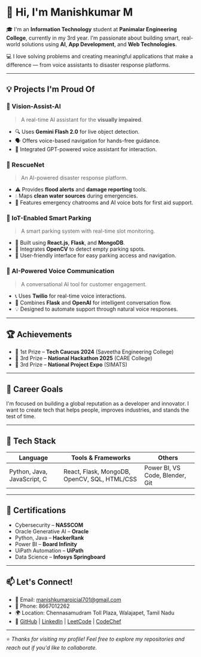 # 👋 Hi, I'm Manishkumar M

🎓 I'm an **Information Technology** student at **Panimalar Engineering College**, currently in my 3rd year. I'm passionate about building smart, real-world solutions using **AI**, **App Development**, and **Web Technologies**.

💻 I love solving problems and creating meaningful applications that make a difference — from voice assistants to disaster response platforms.

---

## 💡 Projects I'm Proud Of

### 🧠 Vision-Assist-AI
> A real-time AI assistant for the **visually impaired**.
- 🔍 Uses **Gemini Flash 2.0** for live object detection.
- 🗣️ Offers voice-based navigation for hands-free guidance.
- 🤖 Integrated GPT-powered voice assistant for interaction.

### 🌊 RescueNet
> An AI-powered disaster response platform.
- ⚠️ Provides **flood alerts** and **damage reporting** tools.
- 💧 Maps **clean water sources** during emergencies.
- 💬 Features emergency chatrooms and AI voice bots for first aid support.

### 🚗 IoT-Enabled Smart Parking
> A smart parking system with real-time slot monitoring.
- 🧠 Built using **React.js**, **Flask**, and **MongoDB**.
- 📸 Integrates **OpenCV** to detect empty parking spots.
- 📱 User-friendly interface for easy parking access and navigation.

### 💬 AI-Powered Voice Communication
> A conversational AI tool for customer engagement.
- 📞 Uses **Twilio** for real-time voice interactions.
- 🤖 Combines **Flask** and **OpenAI** for intelligent conversation flow.
- 💡 Designed to automate support through natural voice responses.

---

## 🏆 Achievements
- 🥇 1st Prize – **Tech Caucus 2024** (Saveetha Engineering College)
- 🥉 3rd Prize – **National Hackathon 2025** (CARE College)
- 🥉 3rd Prize – **National Project Expo** (SIMATS)

---

## 🎯 Career Goals
I'm focused on building a global reputation as a developer and innovator. I want to create tech that helps people, improves industries, and stands the test of time.

---

## 🧰 Tech Stack

| Language      | Tools & Frameworks             | Others              |
|---------------|-------------------------------|----------------------|
| Python, Java, JavaScript, C | React, Flask, MongoDB, OpenCV, SQL, HTML/CSS | Power BI, VS Code, Blender, Git |

---

## 📜 Certifications
- Cybersecurity – **NASSCOM**
- Oracle Generative AI – **Oracle**
- Python, Java – **HackerRank**
- Power BI – **Board Infinity**
- UiPath Automation – **UiPath**
- Data Science – **Infosys Springboard**

---

## 📫 Let's Connect!
- 📧 Email: manishkumaroicial701@gmail.com  
- 📱 Phone: 8667012262  
- 🌍 Location: Chennasamudram Toll Plaza, Walajapet, Tamil Nadu  
- 🔗 [GitHub](https://github.com/wildrebel) | [LinkedIn](https://www.linkedin.com/in/wildrebel) | [LeetCode](https://leetcode.com/wildrebel) | [CodeChef](https://www.codechef.com/users/wildrebel)

---

⭐ *Thanks for visiting my profile! Feel free to explore my repositories and reach out if you'd like to collaborate.*
